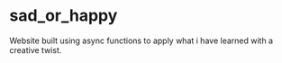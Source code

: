 # sad_or_happy
Website built using async functions to apply what i have learned with a creative twist.
